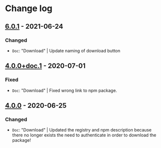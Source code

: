 # Change log

## [6.0.1](https://github.com/cake-hub/lidl-web-bootstrap_theme/tree/v6.0.1) - 2021-06-24

### Changed

* `Doc`: "Download" | Update naming of download button


## [4.0.0+doc.1](https://github.com/cake-hub/web-css_framework/tree/v4.0.0+doc.1) - 2020-07-01

### Fixed

* `Doc`: "Download" | Fixed wrong link to npm package.


## [4.0.0](https://github.com/cake-hub/web-css_framework/tree/v4.0.0) - 2020-06-25

### Changed

* `Doc`: "Download" | Updated the registry and npm description because there no longer exists the need to authenticate in order to download the package!
